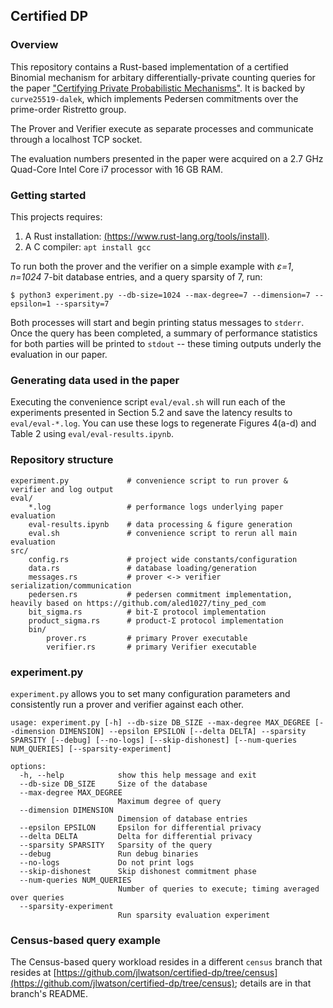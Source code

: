 ## Certified DP

### Overview

This repository contains a Rust-based implementation of a certified Binomial mechanism for arbitary differentially-private counting queries for the paper ["Certifying Private Probabilistic Mechanisms"](https://eprint.iacr.org/2024/938). It is backed by `curve25519-dalek`, which implements Pedersen commitments over the prime-order Ristretto group.

The Prover and Verifier execute as separate processes and communicate through a localhost TCP socket.

The evaluation numbers presented in the paper were acquired on a 2.7 GHz Quad-Core Intel Core i7 processor with 16 GB RAM. 

### Getting started

This projects requires:
  1. A Rust installation: [(https://www.rust-lang.org/tools/install)](https://www.rust-lang.org/tools/install).
  2. A C compiler: `apt install gcc`

To run both the prover and the verifier on a simple example with _ε=1_, _n=1024_ 7-bit database entries, and a query sparsity of 7, run:

  `$ python3 experiment.py --db-size=1024 --max-degree=7 --dimension=7 --epsilon=1 --sparsity=7`

Both processes will start and begin printing status messages to `stderr`. Once the query has been completed, a summary of performance statistics for both parties will be printed to `stdout` -- these timing outputs underly the evaluation in our paper.

### Generating data used in the paper

Executing the convenience script `eval/eval.sh` will run each of the experiments presented in Section 5.2 and save the latency results to `eval/eval-*.log`. You can use these logs to regenerate Figures 4(a-d) and Table 2 using `eval/eval-results.ipynb`.

### Repository structure

```
experiment.py             # convenience script to run prover & verifier and log output
eval/
    *.log                 # performance logs underlying paper evaluation
    eval-results.ipynb    # data processing & figure generation
    eval.sh               # convenience script to rerun all main evaluation
src/
    config.rs             # project wide constants/configuration
    data.rs               # database loading/generation
    messages.rs           # prover <-> verifier serialization/communication
    pedersen.rs           # pedersen commitment implementation, heavily based on https://github.com/aled1027/tiny_ped_com
    bit_sigma.rs          # bit-Σ protocol implementation
    product_sigma.rs      # product-Σ protocol implementation
    bin/
        prover.rs         # primary Prover executable
        verifier.rs       # primary Verifier executable
```

### experiment.py

`experiment.py` allows you to set many configuration parameters and consistently run a prover and verifier against each other.

```
usage: experiment.py [-h] --db-size DB_SIZE --max-degree MAX_DEGREE [--dimension DIMENSION] --epsilon EPSILON [--delta DELTA] --sparsity SPARSITY [--debug] [--no-logs] [--skip-dishonest] [--num-queries NUM_QUERIES] [--sparsity-experiment]

options:
  -h, --help            show this help message and exit
  --db-size DB_SIZE     Size of the database
  --max-degree MAX_DEGREE
                        Maximum degree of query
  --dimension DIMENSION
                        Dimension of database entries
  --epsilon EPSILON     Epsilon for differential privacy
  --delta DELTA         Delta for differential privacy
  --sparsity SPARSITY   Sparsity of the query
  --debug               Run debug binaries
  --no-logs             Do not print logs
  --skip-dishonest      Skip dishonest commitment phase
  --num-queries NUM_QUERIES
                        Number of queries to execute; timing averaged over queries
  --sparsity-experiment
                        Run sparsity evaluation experiment
```

### Census-based query example

The Census-based query workload resides in a different `census` branch that resides at [https://github.com/jlwatson/certified-dp/tree/census](https://github.com/jlwatson/certified-dp/tree/census); details are in that branch's README.
